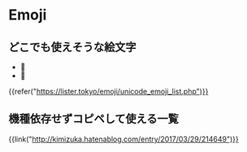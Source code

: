 # Emoji

どこでも使えそうな絵文字
------------------------

* 📂
* 📄

{{refer("https://lister.tokyo/emoji/unicode_emoji_list.php")}}


機種依存せずコピペして使える一覧
--------------------------------

{{link("http://kimizuka.hatenablog.com/entry/2017/03/29/214649")}}

